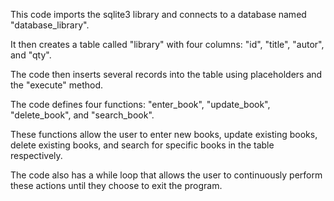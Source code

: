This code imports the sqlite3 library and connects to a database named "database_library".

It then creates a table called "library" with four columns: "id", "title", "autor", and "qty". 

The code then inserts several records into the table using placeholders and the "execute" method.

The code defines four functions: "enter_book", "update_book", "delete_book", and "search_book".

These functions allow the user to enter new books, update existing books, delete existing books, and search for specific books in the table respectively.

The code also has a while loop that allows the user to continuously perform these actions until they choose to exit the program.
